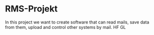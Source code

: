 # RMS-Projekt
In this project we want to create software that can read mails, save data from them, upload and control other systems by mail. HF GL
